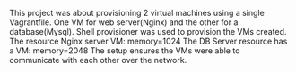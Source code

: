 This project was about provisioning 2 virtual machines using a single Vagrantfile. One VM for web server(Nginx) and the other for a database(Mysql). 
Shell provisioner was used to provision the VMs created. 
The resource Nginx server VM: memory=1024
The DB Server resource has a VM: memory=2048
The setup ensures the VMs were able to communicate with each other over the network.
